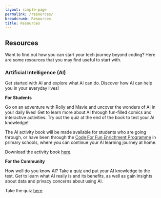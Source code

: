 ```yaml
---
layout: simple-page
permalink: /resources/
breadcrumb: Resources
title: Resources
---
```



## Resources

Want to find out how you can start your tech journey beyond coding? Here are some resources that you may find useful to start with. 

### Artificial Intelligence (AI)

Get started with AI and explore what AI can do. Discover how AI can help you in your everyday lives! 

**For Students**

Go on an adventure with Rolly and Mavie and uncover the wonders of AI in your daily lives! Get to learn more about AI through fun-filled comics and interactive activities. Try out the quiz at the end of the book to test your AI knowledge!

The AI activity book will be made available for students who are going through, or have been through the <a href="https://codesg.imda.gov.sg/in-schools/code-for-fun/overview/" target="_blank">Code For Fun Enrichment Programme</a> in primary schools, where you can continue your AI learning journey at home.
	
Download the activity book [here](/files/resources/IMDA-Ai-Activity-Book.pdf).

**For the Community**

How well do you know AI? Take a quiz and put your AI knowledge to the test. Get to learn what AI really is and its benefits, as well as gain insights about data and privacy concerns about using AI. 

Take the quiz <a href="https://quiz.typeform.com/to/k8OkVse6" target="_blank">here</a>.
